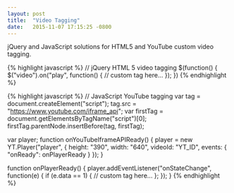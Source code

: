```yaml
---
layout: post
title:  "Video Tagging"
date:   2015-11-07 17:15:25 -0800
---
```


jQuery and JavaScript solutions for HTML5 and YouTube custom video tagging.

{% highlight javascript %}
// jQuery HTML 5 video tagging
$(function() {
	$("video").on("play", function() {
		// custom tag here...
	});
})
{% endhighlight %}

{% highlight javascript %}
// JavaScript YouTube tagging
var tag = document.createElement("script");
tag.src = "https://www.youtube.com/iframe_api";
var firstTag = document.getElementsByTagName("script")[0];
firstTag.parentNode.insertBefore(tag, firstTag);

var player;
function onYouTubeIframeAPIReady() {
	player = new YT.Player("player", {
		height: "390",
		width: "640",
		videoId: "YT_ID",
		events: {
			"onReady": onPlayerReady
		}
	});
}

function onPlayerReady() {
	player.addEventListener("onStateChange", function(e) {
		if (e.data == 1) {
			// custom tag here...
		};
	});
}
{% endhighlight %}

